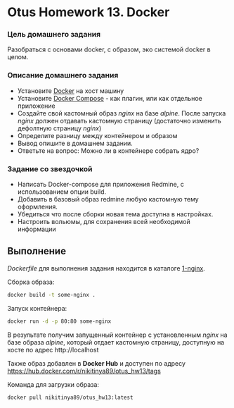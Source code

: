 # Otus Homework 13. Docker
### Цель домашнего задания
Разобраться с основами docker, с образом, эко системой docker в целом.
### Описание домашнего задания
- Установите [Docker](https://docs.docker.com/engine/install/ubuntu/) на хост машину 
- Установите [Docker Compose](https://docs.docker.com/compose/install/linux/#install-the-plugin-manually) - как плагин, или как отдельное приложение
- Создайте свой кастомный образ *nginx* на базе *alpine*. После запуска *nginx* должен отдавать кастомную страницу (достаточно изменить дефолтную страницу *nginx*)
- Определите разницу между контейнером и образом
- Вывод опишите в домашнем задании.
- Ответьте на вопрос: Можно ли в контейнере собрать ядро?
### Задание со звездочкой
- Написать Docker-compose для приложения Redmine, с использованием опции build.
- Добавить в базовый образ redmine любую кастомную тему оформления.
- Убедиться что после сборки новая тема доступна в настройках.
- Настроить вольюмы, для сохранения всей необходимой информации



## Выполнение
*Dockerfile* для выполнения задания находится в каталоге [1-nginx](https://github.com/nikitinya89/otus_hw13_docker/tree/main/1-nginx).

Сборка образа:
```bash
docker build -t some-nginx .
```
Запуск контейнера:
```bash
docker run -d -p 80:80 some-nginx
```
В результате получим запущенный контейнер с установленным *nginx* на базе образа *alpine*, который отдает кастомную страницу, доступную на хосте по адрес http://localhost

Также образ добавлен в **Docker Hub** и доступен по адресу  
https://hub.docker.com/r/nikitinya89/otus_hw13/tags

Команда для загрузки образа:
```bash
docker pull nikitinya89/otus_hw13:latest
```
